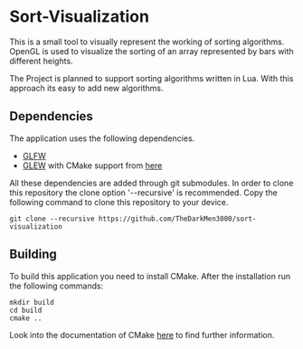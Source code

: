 # Sort-Visualization
This is a small tool to visually represent the working of sorting algorithms.
OpenGL is used to visualize the sorting of an array represented by bars with different heights.

The Project is planned to support sorting algorithms written in Lua. With this approach its easy to add new algorithms.

## Dependencies
The application uses the following dependencies.

- [GLFW](https://github.com/glfw/glfw)
- [GLEW](https://github.com/nigels-com/glew) with CMake support from [here](https://github.com/Perlmint/glew-cmake)

All these dependencies are added through git submodules. In order to clone this repository the clone option '--recursive' is recommended. Copy the following command to clone this repository to your device.

```
git clone --recursive https://github.com/TheDarkMen3000/sort-visualization
```

## Building
To build this application you need to install CMake. After the installation run the following commands:

```
mkdir build
cd build
cmake ..
```
Look into the documentation of CMake [here](https://cmake.org/documentation/) to find further information.